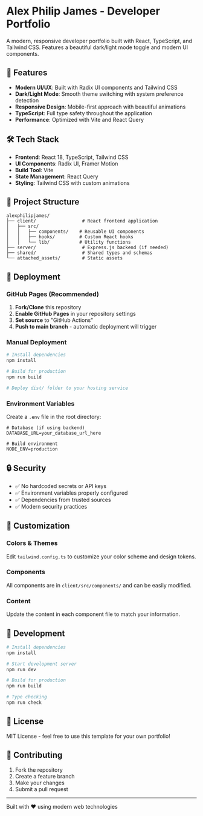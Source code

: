 # Alex Philip James - Developer Portfolio

A modern, responsive developer portfolio built with React, TypeScript, and Tailwind CSS. Features a beautiful dark/light mode toggle and modern UI components.

## 🚀 Features

- **Modern UI/UX**: Built with Radix UI components and Tailwind CSS
- **Dark/Light Mode**: Smooth theme switching with system preference detection
- **Responsive Design**: Mobile-first approach with beautiful animations
- **TypeScript**: Full type safety throughout the application
- **Performance**: Optimized with Vite and React Query

## 🛠️ Tech Stack

- **Frontend**: React 18, TypeScript, Tailwind CSS
- **UI Components**: Radix UI, Framer Motion
- **Build Tool**: Vite
- **State Management**: React Query
- **Styling**: Tailwind CSS with custom animations

## 📁 Project Structure

```
alexphilipjames/
├── client/                 # React frontend application
│   ├── src/
│   │   ├── components/    # Reusable UI components
│   │   ├── hooks/         # Custom React hooks
│   │   └── lib/           # Utility functions
├── server/                 # Express.js backend (if needed)
├── shared/                 # Shared types and schemas
└── attached_assets/        # Static assets
```

## 🚀 Deployment

### GitHub Pages (Recommended)

1. **Fork/Clone** this repository
2. **Enable GitHub Pages** in your repository settings
3. **Set source** to "GitHub Actions"
4. **Push to main branch** - automatic deployment will trigger

### Manual Deployment

```bash
# Install dependencies
npm install

# Build for production
npm run build

# Deploy dist/ folder to your hosting service
```

### Environment Variables

Create a `.env` file in the root directory:

```env
# Database (if using backend)
DATABASE_URL=your_database_url_here

# Build environment
NODE_ENV=production
```

## 🔒 Security

- ✅ No hardcoded secrets or API keys
- ✅ Environment variables properly configured
- ✅ Dependencies from trusted sources
- ✅ Modern security practices

## 📱 Customization

### Colors & Themes
Edit `tailwind.config.ts` to customize your color scheme and design tokens.

### Components
All components are in `client/src/components/` and can be easily modified.

### Content
Update the content in each component file to match your information.

## 🐛 Development

```bash
# Install dependencies
npm install

# Start development server
npm run dev

# Build for production
npm run build

# Type checking
npm run check
```

## 📄 License

MIT License - feel free to use this template for your own portfolio!

## 🤝 Contributing

1. Fork the repository
2. Create a feature branch
3. Make your changes
4. Submit a pull request

---

Built with ❤️ using modern web technologies 